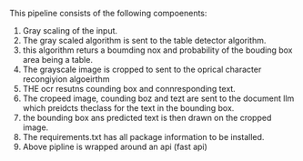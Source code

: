 This pipeline consists of the following compoenents: 
1. Gray scaling of the input.
2. The gray scaled algorithm is sent to the table detector algorithm.
3. this algorithm returs a boumding nox and probability of the bouding box area being a table.
4. The grayscale image is cropped to sent to the oprical character recongiyion algoeirthm
5. THE ocr resutns counding box and connresponding text.
6. The cropeed image, counding boz and tezt are sent to the document llm which preidcts theclass for the text in the bounding box.
7. the bounding box ans predicted text is then drawn on the cropped image.
8. The requirements.txt has all package information to be installed.
9. Above pipline is wrapped around an api (fast api)